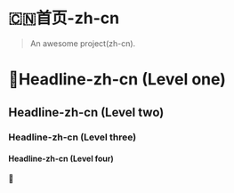 # :cn:首页-zh-cn

> An awesome project(zh-cn).

# 🍰Headline-zh-cn (Level one)
## Headline-zh-cn (Level two)
### Headline-zh-cn (Level three)
#### Headline-zh-cn (Level four)
🍰